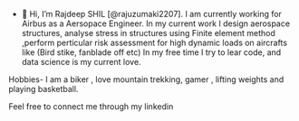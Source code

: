 - 👋 Hi, I’m Rajdeep SHIL [@rajuzumaki2207]. I am currently working for Airbus as a Aersopace Engineer. 
In my current work I design aerospace structures, analyse stress in structures using Finite element method ,perform perticular risk assessment for high dynamic loads on aircrafts like (Bird stike, fanblade off etc)
In my free time I try to lear code, and data science is my current love.

Hobbies- I am a biker , love mountain trekking, gamer , lifting weights and playing basketball.


Feel free to connect me through my linkedin



